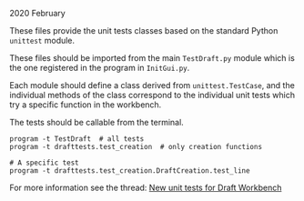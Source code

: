 2020 February

These files provide the unit tests classes based on the standard Python
`unittest` module.

These files should be imported from the main `TestDraft.py` module
which is the one registered in the program in `InitGui.py`.

Each module should define a class derived from `unittest.TestCase`,
and the individual methods of the class correspond to the individual
unit tests which try a specific function in the workbench.

The tests should be callable from the terminal.
```
program -t TestDraft  # all tests
program -t drafttests.test_creation  # only creation functions

# A specific test
program -t drafttests.test_creation.DraftCreation.test_line
```

For more information see the thread:
[New unit tests for Draft Workbench](https://forum.freecadweb.org/viewtopic.php?f=23&t=40405)
